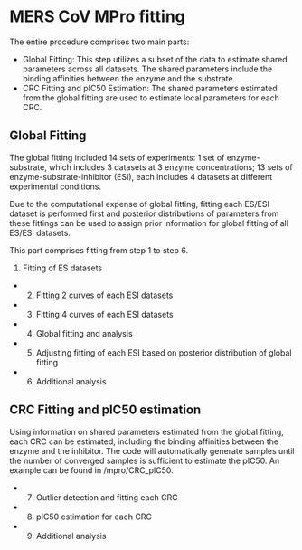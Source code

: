 # MERS CoV MPro fitting


The entire procedure comprises two main parts:

-	Global Fitting: This step utilizes a subset of the data to estimate shared parameters across all datasets. The shared parameters include the binding affinities between the enzyme and the substrate.
-	CRC Fitting and pIC50 Estimation: The shared parameters estimated from the global fitting are used to estimate local parameters for each CRC.

## Global Fitting

The global fitting included 14 sets of experiments: 1 set of enzyme-substrate, which includes 3 datasets at 3 enzyme concentrations; 13 sets of enzyme-substrate-inhibitor (ESI), each includes 4 datasets at different experimental conditions. 

Due to the computational expense of global fitting, fitting each ES/ESI dataset is performed first and posterior distributions of parameters from these fittings can be used to assign prior information for global fitting of all ES/ESI datasets. 

This part comprises fitting from step 1 to step 6. 

1. Fitting of ES datasets
- 2. Fitting 2 curves of each ESI datasets
- 3. Fitting 4 curves of each ESI datasets
- 4. Global fitting and analysis
- 5. Adjusting fitting of each ESI based on posterior distribution of global fitting
- 6. Additional analysis

## CRC Fitting and pIC50 estimation

Using information on shared parameters estimated from the global fitting, each CRC can be estimated, including the binding affinities between the enzyme and the inhibitor. The code will automatically generate samples until the number of converged samples is sufficient to estimate the pIC50. An example can be found in /mpro/CRC_pIC50.

- 7. Outlier detection and fitting each CRC
- 8. pIC50 estimation for each CRC
- 9. Additional analysis
